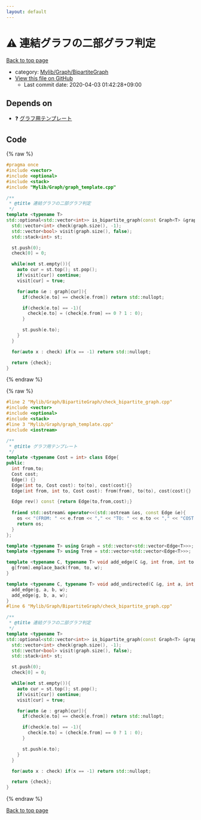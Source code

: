 ```yaml
---
layout: default
---
```


<!-- mathjax config similar to math.stackexchange -->
<script type="text/javascript" async
  src="https://cdnjs.cloudflare.com/ajax/libs/mathjax/2.7.5/MathJax.js?config=TeX-MML-AM_CHTML">
</script>
<script type="text/x-mathjax-config">
  MathJax.Hub.Config({
    TeX: { equationNumbers: { autoNumber: "AMS" }},
    tex2jax: {
      inlineMath: [ ['$','$'] ],
      processEscapes: true
    },
    "HTML-CSS": { matchFontHeight: false },
    displayAlign: "left",
    displayIndent: "2em"
  });
</script>

<script type="text/javascript" src="https://cdnjs.cloudflare.com/ajax/libs/jquery/3.4.1/jquery.min.js"></script>
<script src="https://cdn.jsdelivr.net/npm/jquery-balloon-js@1.1.2/jquery.balloon.min.js" integrity="sha256-ZEYs9VrgAeNuPvs15E39OsyOJaIkXEEt10fzxJ20+2I=" crossorigin="anonymous"></script>
<script type="text/javascript" src="../../../../assets/js/copy-button.js"></script>
<link rel="stylesheet" href="../../../../assets/css/copy-button.css" />


# :warning: 連結グラフの二部グラフ判定

<a href="../../../../index.html">Back to top page</a>

* category: <a href="../../../../index.html#3b87eee7aef75da88610c966a8da844f">Mylib/Graph/BipartiteGraph</a>
* <a href="{{ site.github.repository_url }}/blob/master/Mylib/Graph/BipartiteGraph/check_bipartite_graph.cpp">View this file on GitHub</a>
    - Last commit date: 2020-04-03 01:42:28+09:00




## Depends on

* :question: <a href="../graph_template.cpp.html">グラフ用テンプレート</a>


## Code

<a id="unbundled"></a>
{% raw %}
```cpp
#pragma once
#include <vector>
#include <optional>
#include <stack>
#include "Mylib/Graph/graph_template.cpp"

/**
 * @title 連結グラフの二部グラフ判定
 */
template <typename T>
std::optional<std::vector<int>> is_bipartite_graph(const Graph<T> &graph){
  std::vector<int> check(graph.size(), -1);
  std::vector<bool> visit(graph.size(), false);
  std::stack<int> st;

  st.push(0);
  check[0] = 0;

  while(not st.empty()){
    auto cur = st.top(); st.pop();
    if(visit[cur]) continue;
    visit[cur] = true;

    for(auto &e : graph[cur]){
      if(check[e.to] == check[e.from]) return std::nullopt;

      if(check[e.to] == -1){
        check[e.to] = (check[e.from] == 0 ? 1 : 0);
      }

      st.push(e.to);
    }
  }

  for(auto x : check) if(x == -1) return std::nullopt;

  return {check};
}

```
{% endraw %}

<a id="bundled"></a>
{% raw %}
```cpp
#line 2 "Mylib/Graph/BipartiteGraph/check_bipartite_graph.cpp"
#include <vector>
#include <optional>
#include <stack>
#line 3 "Mylib/Graph/graph_template.cpp"
#include <iostream>

/**
 * @title グラフ用テンプレート
 */
template <typename Cost = int> class Edge{
public:
  int from,to;
  Cost cost;
  Edge() {}
  Edge(int to, Cost cost): to(to), cost(cost){}
  Edge(int from, int to, Cost cost): from(from), to(to), cost(cost){}

  Edge rev() const {return Edge(to,from,cost);}
  
  friend std::ostream& operator<<(std::ostream &os, const Edge &e){
    os << "(FROM: " << e.from << "," << "TO: " << e.to << "," << "COST: " << e.cost << ")";
    return os;
  }
};

template <typename T> using Graph = std::vector<std::vector<Edge<T>>>;
template <typename T> using Tree = std::vector<std::vector<Edge<T>>>;

template <typename C, typename T> void add_edge(C &g, int from, int to, T w){
  g[from].emplace_back(from, to, w);
}

template <typename C, typename T> void add_undirected(C &g, int a, int b, T w){
  add_edge(g, a, b, w);
  add_edge(g, b, a, w);
}
#line 6 "Mylib/Graph/BipartiteGraph/check_bipartite_graph.cpp"

/**
 * @title 連結グラフの二部グラフ判定
 */
template <typename T>
std::optional<std::vector<int>> is_bipartite_graph(const Graph<T> &graph){
  std::vector<int> check(graph.size(), -1);
  std::vector<bool> visit(graph.size(), false);
  std::stack<int> st;

  st.push(0);
  check[0] = 0;

  while(not st.empty()){
    auto cur = st.top(); st.pop();
    if(visit[cur]) continue;
    visit[cur] = true;

    for(auto &e : graph[cur]){
      if(check[e.to] == check[e.from]) return std::nullopt;

      if(check[e.to] == -1){
        check[e.to] = (check[e.from] == 0 ? 1 : 0);
      }

      st.push(e.to);
    }
  }

  for(auto x : check) if(x == -1) return std::nullopt;

  return {check};
}

```
{% endraw %}

<a href="../../../../index.html">Back to top page</a>

